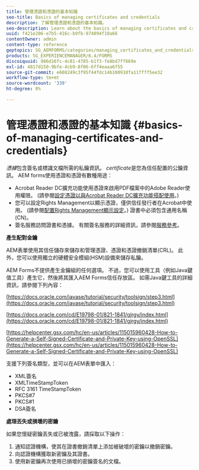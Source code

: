 ```yaml
---
title: 管理憑證和憑證的基本知識
seo-title: Basics of managing certificates and credentials
description: 了解管理憑證和憑證的基本知識。
seo-description: Learn about the basics of managing certificates and credentials.
uuid: f421e206-e7b5-416c-b9fb-974094f10a66
contentOwner: admin
content-type: reference
geptopics: SG_AEMFORMS/categories/managing_certificates_and_credentials
products: SG_EXPERIENCEMANAGER/6.4/FORMS
discoiquuid: 986d16fc-4c81-4785-b1f3-fe8bd7ff669e
exl-id: 4817d150-9bfe-4cb9-8f06-6ff4eaaa6f55
source-git-commit: e608249c3f95f44fdc14b100910fa11ffff5ee32
workflow-type: tm+mt
source-wordcount: '339'
ht-degree: 0%

---
```


# 管理憑證和憑證的基本知識 {#basics-of-managing-certificates-and-credentials}

*憑據*&#x200B;包含簽名或標識文檔所需的私鑰資訊。 *certificate*&#x200B;是您為信任配置的公鑰資訊。 AEM forms使用憑證和憑證有數種用途：

* Acrobat Reader DC擴充功能使用憑證來啟用PDF檔案中的Adobe Reader使用權限。 (請參閱[設定憑證以與Acrobat Reader DC擴充功能搭配使用](/help/forms/using/admin-help/configuring-credentials-acrobat-reader-dc.md#configuring-credentials-for-use-with-acrobat-reader-dc-extensions)。)
* 您可以設定Rights Management以顯示憑證，僅供信任發行者在Acrobat中使用。 (請參閱[配置Rights Management顯示設定](/help/forms/using/admin-help/configuring-client-server-options.md#configure-document-security-display-settings)。) 證書中必須包含通用名稱(CN)。
* 簽名服務訪問證書和憑據。 有關簽名服務的詳細資訊，請參閱[服務參考](https://www.adobe.com/go/learn_aemforms_services_63)。

**產生配對金鑰**

AEM表單使用其信任儲存來儲存和管理憑證、憑證和憑證撤銷清單(CRL)。 此外，您可以使用獨立的硬體安全模組(HSM)設備來儲存私鑰。

AEM Forms不提供產生金鑰組的任何選項。 不過，您可以使用工具（例如Java鍵值工具）產生它，然後將其匯入AEM Forms信任存放區。 如需Java鍵工具的詳細資訊，請參閱下列內容：

[https://docs.oracle.com/javase/tutorial/security/toolsign/step3.html](https://docs.oracle.com/javase/tutorial/security/toolsign/step3.html)

[https://docs.oracle.com/cd/E19798-01/821-1841/gjrgy/index.html](https://docs.oracle.com/cd/E19798-01/821-1841/gjrgy/index.html)

[https://helpcenter.gsx.com/hc/en-us/articles/115015960428-How-to-Generate-a-Self-Signed-Certificate-and-Private-Key-using-OpenSSL](https://helpcenter.gsx.com/hc/en-us/articles/115015960428-How-to-Generate-a-Self-Signed-Certificate-and-Private-Key-using-OpenSSL)

支援下列簽名類型，並可以在AEM表單中匯入：

* XML簽名
* XMLTimeStampToken
* RFC 3161 TimeStampToken
* PKCS#7
* PKCS#1
* DSA簽名

**處理丟失或損壞的密鑰**

如果您懷疑密鑰丟失或已被洩露，請採取以下操作：

1. 通知認證機構，使其在證書撤銷清單上添加被破壞的密鑰以撤銷密鑰。
1. 向認證機構獲取新密鑰及其證書。
1. 使用新密鑰再次使用已損壞的密鑰簽名的文檔。
